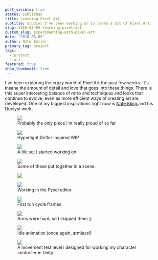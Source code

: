 ```yaml
---
post_visible: true
status: published
title: Learning Pixel Art
subtitle: Studies I've been working on to learn a bit of Pixel Art.
slug: 2016-08-09-learning-pixel-art
custom_slug: experimenting-with-pixel-art
date: '2016-08-09'
author: Nate Butler
primary_tag: project
tags:
  - project
  - art
featured: true
show_thumbnail: true
---
```

<p>I've been exploring the crazy world of Pixel Art the past few weeks. It's insane the amount of detail and love that goes into these things. There is this super interesting balance of retro and techniques and looks that continue to evolve, even as more efficient ways of creating art are developed. One of my biggest inspirations right now is <a href="http://www.natekling.com/">Nate Kling </a>and his Duelyst work.</p><figure class="w-richtext-figure-type-image w-richtext-align-fullwidth" style="max-width:800px"><div><img src="https://uploads-ssl.webflow.com/60453108a750bf32c24d79eb/60457c13bfa49d5d4a153761_Moonlight--Dribbble.gif" loading="lazy" width="auto" height="auto"></div><figcaption>Probably the only piece I'm really proud of so far</figcaption></figure><figure class="w-richtext-figure-type-image w-richtext-align-fullwidth" style="max-width:926px"><div><img src="https://uploads-ssl.webflow.com/60453108a750bf32c24d79eb/60457c7b7a4c072509363071_Screen%20Shot%202016-06-30%20at%203.36.24%20PM.png" loading="lazy" width="auto" height="auto"></div><figcaption>Hyperlight Drifter inspired WIP</figcaption></figure><figure class="w-richtext-figure-type-image w-richtext-align-fullwidth" style="max-width:352px"><div><img src="https://uploads-ssl.webflow.com/60453108a750bf32c24d79eb/60457c834631b059dbfa2573_tiles.png" loading="lazy" width="auto" height="auto"></div><figcaption>A tile set I&nbsp;started working on</figcaption></figure><figure class="w-richtext-figure-type-image w-richtext-align-center"><div><img src="https://uploads-ssl.webflow.com/60453108a750bf32c24d79eb/604bbca065053b98d897ccef_Scene.png" loading="lazy" width="auto" height="auto"></div><figcaption>Some of these put together in a scene.</figcaption></figure><figure class="w-richtext-figure-type-image w-richtext-align-fullwidth" style="max-width:432px"><div><img src="https://uploads-ssl.webflow.com/60453108a750bf32c24d79eb/604bbbeb94938f4af1f9b482_Frostmane.png" loading="lazy" width="auto" height="auto"></div></figure><figure class="w-richtext-figure-type-image w-richtext-align-fullwidth" style="max-width:2580px"><div><img src="https://uploads-ssl.webflow.com/60453108a750bf32c24d79eb/60457c70a750bfe5b14ed66c_Screen%20Shot%202016-07-23%20at%2011.06.34%20PM.png" loading="lazy"></div><figcaption>Working in the Pyxel editor.</figcaption></figure><figure class="w-richtext-figure-type-image w-richtext-align-center"><div><img src="https://uploads-ssl.webflow.com/60453108a750bf32c24d79eb/604bbc3235e9c966139d442c_Character.png" loading="lazy" width="auto" height="auto"></div><figcaption>First run cycle frames.</figcaption></figure><figure class="w-richtext-figure-type-image w-richtext-align-fullwidth" style="max-width:256px"><div><img src="https://uploads-ssl.webflow.com/60453108a750bf32c24d79eb/604bbc3b8be289c84e57f6f9_Character.gif" loading="lazy" width="auto" height="auto"></div><figcaption>Arms were hard, so I&nbsp;skipped them ;)</figcaption></figure><figure class="w-richtext-figure-type-image w-richtext-align-fullwidth" style="max-width:819px"><div><img src="https://uploads-ssl.webflow.com/60453108a750bf32c24d79eb/604bc14b4a9d304bddae1699_animation.gif" loading="lazy"></div><figcaption>Idle animation (once again, armless!)</figcaption></figure><figure class="w-richtext-figure-type-image w-richtext-align-fullwidth" style="max-width:2560px"><div><img src="https://uploads-ssl.webflow.com/60453108a750bf32c24d79eb/604bbc5340c96d7b8259b81a_Untitled.png" loading="lazy" width="auto" height="auto"></div><figcaption>A movement test level I designed for working my character controller in Unity.</figcaption></figure>